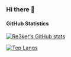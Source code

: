 ### Hi there 👋

#### GitHub Statistics
[![Re3ker's GitHub stats](https://github-readme-stats.vercel.app/api?username=re3ker&show_icons=true&count_private=true&hide_title=true&theme=dracula)](https://github.com/re3ker/github-readme-stats)

[![Top Langs](https://github-readme-stats.vercel.app/api/top-langs/?username=re3ker&layout=compact&theme=dracula)](https://github.com/re3ker/github-readme-stats)
